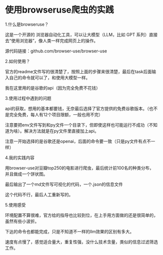 # 使用browseruse爬虫的实践
1.什么是browseruse？

这是一个开源的 浏览器自动化工具，可以让大模型（LLM，比如 GPT 系列）直接去“使用浏览器”，像人类一样完成网页上的操作。

源代码链接：github.com/browser-use/browser-use


2.如何使用？

官方的readme文件写的很清楚了，按照上面的步骤来很清楚，最后在task后面输入自己的命令就可以了，和使用大模型一样。

我在这里用的是谷歌的api（因为完全免费不花钱）


3.使用过程中遇到的问题

api的获取，想用的基本都要钱，无奈最后选择了官方提供的免费谷歌版本。（也不是完全免费，每人有12个项目限额，一般也用不完）

注意要把env文件写到和py文件一个目录下，但即使这样也可能运行不成功（不知道为啥）。解决方法就是在py文件里直接加上api。

注意一开始选择的是谷歌还是openai，后面的命令要一致（只是py文件有点不一样）


4.我的实践内容

用browser-use对豆瓣top250的电影进行爬虫，最后统计前100名的种类分布，并且做成一个饼状图。

最后输出了一个md文件写可视化的代码，一个.json的信息文件

这个代码不行，最后人工重新写的。


5.使用感受

环境配置不算很难，官方给的指导也比较到位，在上手用方面做的还是很简单的，虽然有些小波折。

下达的命令也都能完成，只是不知道不一样的llm效果的区别有多大。

速度有点慢了，感觉适合量大，重复性强，没什么技术含量，类似的信息过滤筛选工作。

